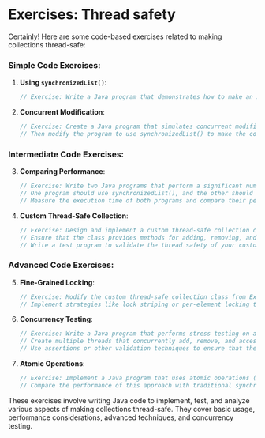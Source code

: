 # Exercises: Thread safety

Certainly! Here are some code-based exercises related to making collections thread-safe:

### Simple Code Exercises:
1. **Using `synchronizedList()`**:
   ```java
   // Exercise: Write a Java program that demonstrates how to make an ArrayList thread-safe using synchronizedList().
   ```

2. **Concurrent Modification**:
   ```java
   // Exercise: Create a Java program that simulates concurrent modification exceptions in a non-thread-safe collection like ArrayList.
   // Then modify the program to use synchronizedList() to make the collection thread-safe and prevent the exceptions.
   ```

### Intermediate Code Exercises:
3. **Comparing Performance**:
   ```java
   // Exercise: Write two Java programs that perform a significant number of read and write operations on ArrayList.
   // One program should use synchronizedList(), and the other should use CopyOnWriteArrayList.
   // Measure the execution time of both programs and compare their performance.
   ```

4. **Custom Thread-Safe Collection**:
   ```java
   // Exercise: Design and implement a custom thread-safe collection class in Java.
   // Ensure that the class provides methods for adding, removing, and accessing elements safely from multiple threads.
   // Write a test program to validate the thread safety of your custom collection.
   ```

### Advanced Code Exercises:
5. **Fine-Grained Locking**:
   ```java
   // Exercise: Modify the custom thread-safe collection class from Exercise 4 to use fine-grained locking mechanisms instead of synchronizing the entire collection.
   // Implement strategies like lock striping or per-element locking to achieve better concurrency and performance.
   ```

6. **Concurrency Testing**:
   ```java
   // Exercise: Write a Java program that performs stress testing on a thread-safe collection class (e.g., ConcurrentHashMap).
   // Create multiple threads that concurrently add, remove, and access elements from the collection.
   // Use assertions or other validation techniques to ensure that the collection remains in a consistent state under concurrent access.
   ```

7. **Atomic Operations**:
   ```java
   // Exercise: Implement a Java program that uses atomic operations (e.g., AtomicInteger) to ensure thread safety in a custom collection class.
   // Compare the performance of this approach with traditional synchronization techniques.
   ```

These exercises involve writing Java code to implement, test, and analyze various aspects of making collections thread-safe. They cover basic usage, performance considerations, advanced techniques, and concurrency testing.

